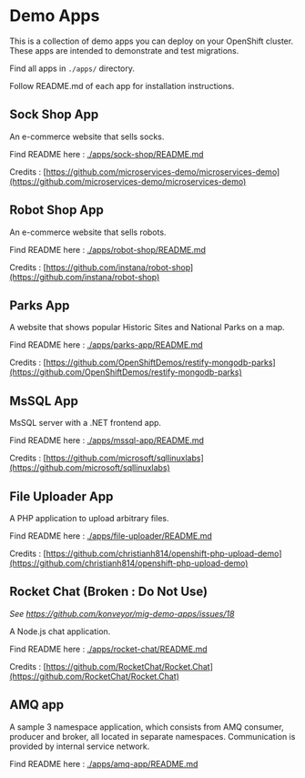 # Demo Apps

This is a collection of demo apps you can deploy on your OpenShift cluster. These apps are intended to demonstrate and test migrations.

Find all apps in `./apps/` directory.

Follow README.md of each app for installation instructions.

## Sock Shop App

An e-commerce website that sells socks.

Find README here : [./apps/sock-shop/README.md](./apps/sock-shop/README.md)

Credits : [https://github.com/microservices-demo/microservices-demo](https://github.com/microservices-demo/microservices-demo)

## Robot Shop App

An e-commerce website that sells robots.

Find README here : [./apps/robot-shop/README.md](./apps/robot-shop/README.md)

Credits : [https://github.com/instana/robot-shop](https://github.com/instana/robot-shop)

## Parks App

A website that shows popular Historic Sites and National Parks on a map. 

Find README here : [./apps/parks-app/README.md](./apps/parks-app/README.md)

Credits : [https://github.com/OpenShiftDemos/restify-mongodb-parks](https://github.com/OpenShiftDemos/restify-mongodb-parks)

## MsSQL App

MsSQL server with a .NET frontend app.

Find README here : [./apps/mssql-app/README.md](./apps/mssql-app/README.md)

Credits : [https://github.com/microsoft/sqllinuxlabs](https://github.com/microsoft/sqllinuxlabs)

## File Uploader App

A PHP application to upload arbitrary files.

Find README here : [./apps/file-uploader/README.md](./apps/file-uploader/README.md)

Credits : [https://github.com/christianh814/openshift-php-upload-demo](https://github.com/christianh814/openshift-php-upload-demo)

## Rocket Chat (Broken : Do Not Use)

_See https://github.com/konveyor/mig-demo-apps/issues/18_

A Node.js chat application.

Find README here : [./apps/rocket-chat/README.md](./apps/rocket-chat/README.md)

Credits : [https://github.com/RocketChat/Rocket.Chat](https://github.com/RocketChat/Rocket.Chat)

## AMQ app

A sample 3 namespace application, which consists from AMQ consumer, producer and broker, all located in separate namespaces. Communication is provided by internal service network.

Find README here : [./apps/amq-app/README.md](./apps/amq-app/README.md)
